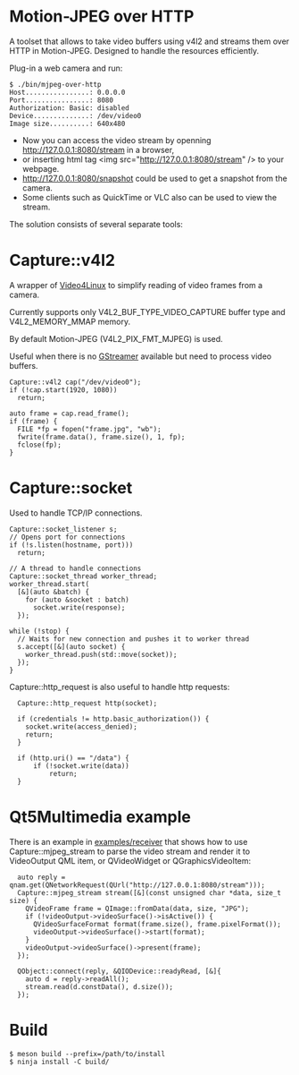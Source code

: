# Motion-JPEG over HTTP

A toolset that allows to take video buffers using v4l2 and streams them over HTTP in Motion-JPEG.
Designed to handle the resources efficiently.

Plug-in a web camera and run:

    $ ./bin/mjpeg-over-http
    Host................: 0.0.0.0
    Port................: 8080
    Authorization: Basic: disabled
    Device..............: /dev/video0
    Image size..........: 640x480

- Now you can access the video stream by openning http://127.0.0.1:8080/stream in a browser, 
- or inserting html tag &lt;img src="http://127.0.0.1:8080/stream" /&gt; to your webpage.
- http://127.0.0.1:8080/snapshot could be used to get a snapshot from the camera.
- Some clients such as QuickTime or VLC also can be used to view the stream.

The solution consists of several separate tools:

# Capture::v4l2

A wrapper of [Video4Linux](https://en.wikipedia.org/wiki/Video4Linux) to simplify reading of video frames from a camera.

Currently supports only V4L2_BUF_TYPE_VIDEO_CAPTURE buffer type and V4L2_MEMORY_MMAP memory.

By default Motion-JPEG (V4L2_PIX_FMT_MJPEG) is used.

Useful when there is no [GStreamer](https://gstreamer.freedesktop.org/) available but need to process video buffers.

    Capture::v4l2 cap("/dev/video0");
    if (!cap.start(1920, 1080))
      return;

    auto frame = cap.read_frame();
    if (frame) {
      FILE *fp = fopen("frame.jpg", "wb");
      fwrite(frame.data(), frame.size(), 1, fp);
      fclose(fp);
    }

# Capture::socket

Used to handle TCP/IP connections.

    Capture::socket_listener s;
    // Opens port for connections
    if (!s.listen(hostname, port)))
      return;
    
    // A thread to handle connections
    Capture::socket_thread worker_thread;
    worker_thread.start(
      [&](auto &batch) {
        for (auto &socket : batch)
          socket.write(response);
      });
    
    while (!stop) {
      // Waits for new connection and pushes it to worker thread
      s.accept([&](auto socket) {
        worker_thread.push(std::move(socket));
      });
    }

Capture::http_request is also useful to handle http requests:

      Capture::http_request http(socket);

      if (credentials != http.basic_authorization()) {
        socket.write(access_denied);
        return;
      }

      if (http.uri() == "/data") {
          if (!socket.write(data))
              return;
      }

# Qt5Multimedia example

There is an example in [examples/receiver](https://github.com/valbok/mjpeg-over-http/blob/master/examples/receiver/main.cpp) that shows how to use Capture::mjpeg_stream to parse the video stream and render it to VideoOutput QML item, or QVideoWidget or QGraphicsVideoItem:

      auto reply = qnam.get(QNetworkRequest(QUrl("http://127.0.0.1:8080/stream")));
      Capture::mjpeg_stream stream([&](const unsigned char *data, size_t size) {
        QVideoFrame frame = QImage::fromData(data, size, "JPG");
        if (!videoOutput->videoSurface()->isActive()) {
          QVideoSurfaceFormat format(frame.size(), frame.pixelFormat());
          videoOutput->videoSurface()->start(format);
        }
        videoOutput->videoSurface()->present(frame);
      });

      QObject::connect(reply, &QIODevice::readyRead, [&]{
        auto d = reply->readAll();
        stream.read(d.constData(), d.size());
      });


# Build

    $ meson build --prefix=/path/to/install
    $ ninja install -C build/

